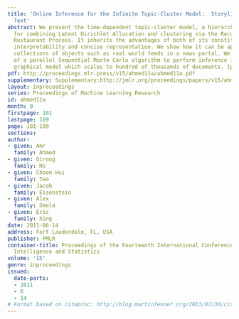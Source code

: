 ```yaml
---
title: 'Online Inference for the Infinite Topic-Cluster Model:  Storylines  from Streaming
  Text'
abstract: We present the time-dependent topic-cluster model, a hierarchical approach
  for combining Latent Dirichlet Allocation and clustering via the Recurrent Chinese
  Restaurant Process. It inherits the advantages of both of its constituents, namely
  interpretability and concise representation. We show how it can be applied to streaming
  collections of objects such as real world feeds in a news portal. We provide details
  of a parallel Sequential Monte Carlo algorithm to perform inference in the resulting
  graphical model which scales to hundred of thousands of documents. [pdf][supplementary]
pdf: http://proceedings.mlr.press/v15/ahmed11a/ahmed11a.pdf
supplementary: Supplementary:http://jmlr.org/proceedings/papers/v15/ahmed11a/ahmed11aSupple.pdf
layout: inproceedings
series: Proceedings of Machine Learning Research
id: ahmed11a
month: 0
firstpage: 101
lastpage: 109
page: 101-109
sections: 
author:
- given: Amr
  family: Ahmed
- given: Qirong
  family: Ho
- given: Choon Hui
  family: Teo
- given: Jacob
  family: Eisenstein
- given: Alex
  family: Smola
- given: Eric
  family: Xing
date: 2011-06-14
address: Fort Lauderdale, FL, USA
publisher: PMLR
container-title: Proceedings of the Fourteenth International Conference on Artificial
  Intelligence and Statistics
volume: '15'
genre: inproceedings
issued:
  date-parts:
  - 2011
  - 6
  - 14
# Format based on citeproc: http://blog.martinfenner.org/2013/07/30/citeproc-yaml-for-bibliographies/
---
```

